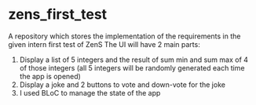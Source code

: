 # zens_first_test
A repository which stores the implementation of the requirements in the given intern first test of ZenS
The UI will have 2 main parts:
1. Display a list of 5 integers and the result of sum min and sum max of 4 of those integers
   (all 5 integers will be randomly generated each time the app is opened)
2. Display a joke and 2 buttons to vote and down-vote for the joke
3. I used BLoC to manage the state of the app